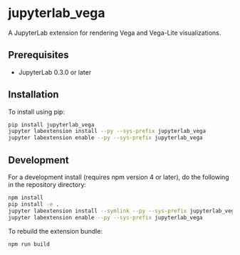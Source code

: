 # jupyterlab_vega

A JupyterLab extension for rendering Vega and Vega-Lite visualizations.


## Prerequisites

* JupyterLab 0.3.0 or later

## Installation

To install using pip:

```bash
pip install jupyterlab_vega
jupyter labextension install --py --sys-prefix jupyterlab_vega
jupyter labextension enable --py --sys-prefix jupyterlab_vega
```

## Development

For a development install (requires npm version 4 or later), do the following in the repository directory:

```bash
npm install
pip install -e .
jupyter labextension install --symlink --py --sys-prefix jupyterlab_vega
jupyter labextension enable --py --sys-prefix jupyterlab_vega
```

To rebuild the extension bundle:

```bash
npm run build
```
